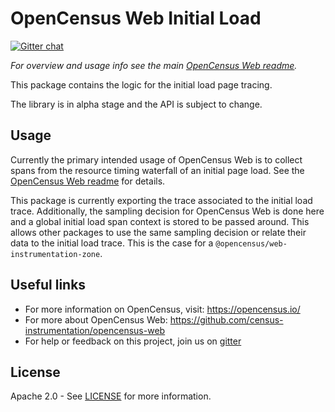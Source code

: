 # OpenCensus Web Initial Load
[![Gitter chat][gitter-image]][gitter-url]

*For overview and usage info see the main [OpenCensus Web readme][oc-web-readme-url].*

This package contains the logic for the initial load page tracing.

The library is in alpha stage and the API is subject to change.

## Usage

Currently the primary intended usage of OpenCensus Web is to collect
spans from the resource timing waterfall of an initial page load. See the 
[OpenCensus Web readme][oc-web-readme-url] for details.

This package is currently exporting the trace associated to the initial load trace.
Additionally, the sampling decision for OpenCensus Web is done here and a global
initial load span context is stored to be passed around. This allows other packages to
use the same sampling decision or relate their data to the initial load trace. This is the
case for a `@opencensus/web-instrumentation-zone`.

## Useful links
- For more information on OpenCensus, visit: <https://opencensus.io/>
- For more about OpenCensus Web: <https://github.com/census-instrumentation/opencensus-web>
- For help or feedback on this project, join us on [gitter][gitter-url]

## License

Apache 2.0 - See [LICENSE][license-url] for more information.

[gitter-image]: https://badges.gitter.im/census-instrumentation/lobby.svg
[gitter-url]: https://gitter.im/census-instrumentation/lobby
[oc-web-readme-url]: https://github.com/census-instrumentation/opencensus-web/blob/master/README.md
[license-url]: https://github.com/census-instrumentation/opencensus-web/blob/master/packages/opencensus-web-propagation-tracecontext/LICENSE
